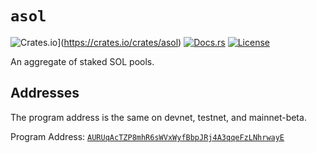 # `asol`

![Crates.io](https://img.shields.io/crates/v/asol)](https://crates.io/crates/asol)
[![Docs.rs](https://docs.rs/asol/badge.svg)](https://docs.rs/asol)
[![License](https://img.shields.io/badge/license-AGPL%203.0-blue)](https://github.com/aSolHQ/asol/blob/master/LICENSE)

An aggregate of staked SOL pools.

## Addresses

The program address is the same on devnet, testnet, and mainnet-beta.

Program Address: [`AURUqAcTZP8mhR6sWVxWyfBbpJRj4A3qqeFzLNhrwayE`](https://explorer.solana.com/address/AURUqAcTZP8mhR6sWVxWyfBbpJRj4A3qqeFzLNhrwayE)
